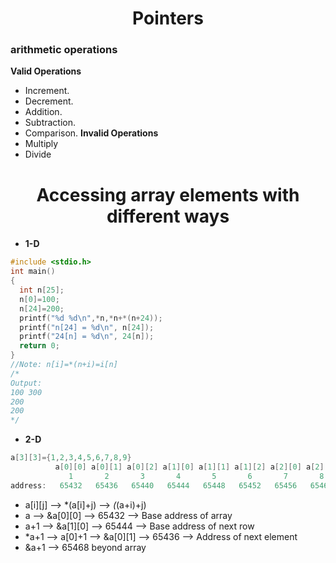 <div align='center'><h1>Pointers</h1></div>
<h3>arithmetic operations</h3>

**Valid Operations**
- Increment.
- Decrement.
- Addition.
- Subtraction.
- Comparison.
**Invalid Operations**
- Multiply
- Divide

<div align='center'><h1>Accessing array elements with different ways</h1></div>

- **1-D**
```c
#include <stdio.h>
int main()
{
  int n[25];
  n[0]=100;
  n[24]=200;
  printf("%d %d\n",*n,*n+*(n+24));
  printf("n[24] = %d\n", n[24]);
  printf("24[n] = %d\n", 24[n]);
  return 0;
}
//Note: n[i]=*(n+i)=i[n]
/*
Output:
100 300
200
200
*/
```
- **2-D**
```c
a[3][3]={1,2,3,4,5,6,7,8,9}
          a[0][0] a[0][1] a[0][2] a[1][0] a[1][1] a[1][2] a[2][0] a[2][1] a[2][2]
             1       2       3       4       5       6       7       8       9
address:   65432   65436   65440   65444   65448   65452   65456   65460   65464   65468

```
- a[i][j] --> *(a[i]+j) --> *(*(a+i)+j)
- a     --> &a[0][0] --> 65432 --> Base address of array
- a+1   --> &a[1][0] --> 65444 --> Base address of next row
- *a+1 --> a[0]+1 --> &a[0][1] -->  65436 --> Address of next element
- &a+1 --> 65468 beyond array
